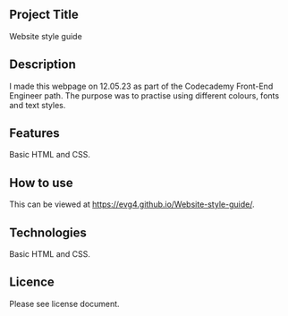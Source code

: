 ## Project Title
Website style guide
## Description
I made this webpage on 12.05.23 as part of the Codecademy Front-End Engineer path. The purpose was to practise using different colours, fonts and text styles.
## Features
Basic HTML and CSS.
## How to use
This can be viewed at https://evg4.github.io/Website-style-guide/.
## Technologies
Basic HTML and CSS.
## Licence
Please see license document.

